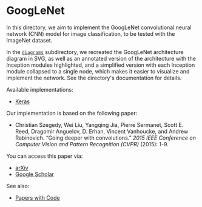 # GoogLeNet

In this directory, we aim to implement the GoogLeNet convolutional neural
network (CNN) model for image classification, to be tested with the ImageNet
dataset.

In the [`diagrams`](diagrams) subdirectory, we recreated the GoogLeNet
architecture diagram in SVG, as well as an annotated version of the architecture
with the Inception modules highlighted, and a simplified version with each
Inception module collapsed to a single node, which makes it easier to visualize
and implement the network. See the directory's documentation for details.

Available implementations:

* [Keras](keras)

Our implementation is based on the following paper:

* Christian Szegedy, Wei Liu, Yangqing Jia, Pierre Sermanet, Scott E. Reed,
  Dragomir Anguelov, D. Erhan, Vincent Vanhoucke, and Andrew Rabinovich. “Going
  deeper with convolutions.” _2015 IEEE Conference on Computer Vision and
  Pattern Recognition (CVPR)_ (2015): 1-9.

You can access this paper via:

* [arXiv][arxiv-googlenet]
* [Google Scholar][scholar-googlenet]

See also:

* [Papers with Code][pwc-googlenet]

[arxiv-googlenet]: https://arxiv.org/abs/1409.4842
[scholar-googlenet]: https://scholar.google.com/scholar_lookup?arxiv_id=1409.4842
[pwc-googlenet]: https://paperswithcode.com/paper/going-deeper-with-convolutions
